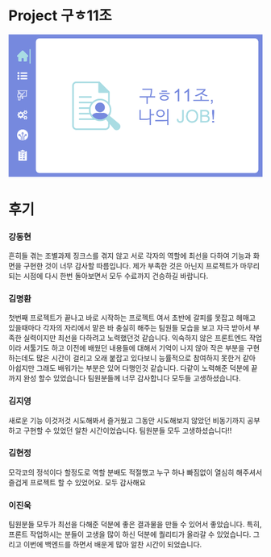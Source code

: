 # Project 구ㅎ11조

![슬라이드0001](./구ㅎ11조/슬라이드0001.png)


# 후기

### 강동현

흔히들 겪는 조별과제 징크스를 겪지 않고 서로 각자의 역할에 최선을 다하여 기능과 화면을 구현한 것이 너무 감사할 따름입니다. 제가 부족한 것은 아닌지 프로젝트가 마무리되는 시점에 다시 한번 돌아보면서 모두 수료까지 건승하길 바랍니다.

### 김명환

첫번째 프로젝트가 끝나고 바로 시작하는 프로젝트 여서 초반에 갈피를 못잡고 헤매고 있을때마다 각자의 자리에서 맡은 바 충실히 해주는 팀원들 모습을 보고
자극 받아서 부족한 실력이지만 최선을 다하려고 노력했던것 같습니다. 익숙하지 않은 프론트엔드 작업이라 서툴기도 하고 이전에 배웠던 내용들에 대해서 기억이 나지 않아 작은 부분을 구현하는데도 많은 시간이 걸리고 오래 붙잡고 있다보니 능률적으로 참여하지 못한거 같아 아쉽지만 그래도 배워가는 부분은 있어 다행인것 같습니다.
다같이 노력해준 덕분에 끝까지 완성 할수 있었습니다 팀원분들께 너무 감사합니다
모두들 고생하셨습니다.

### 김지영

새로운 기능 이것저것 시도해봐서 즐거웠고
그동안 시도해보지 않았던 비동기까지 공부하고 구현할 수 있었던 알찬 시간이었습니다.
팀원분들 모두 고생하셨습니다!!

### 김현정

모각코의 정석이다 할정도로 역할
분배도 적절했고 누구 하나 빠짐없이
열심히 해주셔서 즐겁게 프로젝트
할 수 있었어요. 모두 감사해요

### 이진욱

팀원분들 모두가 최선을 다해준 덕분에 좋은 결과물을 만들 수 있어서 좋았습니다.
특히, 프론트 작업하시는 분들이 고생을 많이 하신 덕분에 퀄리티가 올라갈 수 있었습니다.
그리고 이번에 백엔드를 하면서 배운게 많아 알찬 시간이 되었습니다.
